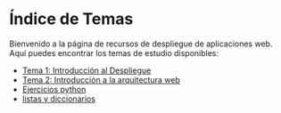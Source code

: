 # Índice de Temas

Bienvenido a la página de recursos de despliegue de aplicaciones web. Aquí puedes encontrar los temas de estudio disponibles:

- [Tema 1: Introducción al Despliegue](temas/tema1.md)
- [Tema 2: Introducción a la arquitectura web](temas/tema2.md)
- [Ejercicios python](ejercicios_python/students.md)
- [listas y diccionarios](ejercicios_python/listas_y_diccionarios/list_y_diccionarios.html)
